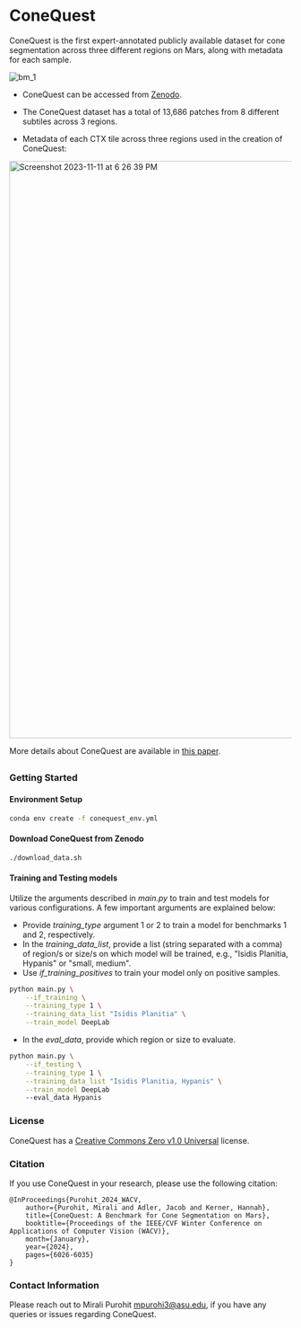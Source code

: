 # ConeQuest
ConeQuest is the first expert-annotated publicly available dataset for cone segmentation across three different regions on Mars, along with metadata for each sample.


![bm_1](https://github.com/kerner-lab/ConeQuest/assets/46327378/e6c37a7e-ae1c-4a1f-956f-cc25ea984f30)

- ConeQuest can be accessed from [Zenodo](https://zenodo.org/records/10077410).

- The ConeQuest dataset has a total of 13,686 patches from 8 different subtiles across 3 regions.

- Metadata of each CTX tile across three regions used in the creation of ConeQuest:

<img width="1028" alt="Screenshot 2023-11-11 at 6 26 39 PM" src="https://github.com/kerner-lab/ConeQuest/assets/46327378/dd1e2f27-39e8-4e0f-b4ad-40b6be3e8338">

More details about ConeQuest are available in [this paper](https://arxiv.org/abs/2311.08657).

##

### Getting Started

#### Environment Setup

```bash
conda env create -f conequest_env.yml
```

#### Download ConeQuest from Zenodo

```bash
./download_data.sh
```

#### Training and Testing models
Utilize the arguments described in _main.py_ to train and test models for various configurations. A few important arguments are explained below:
- Provide _training_type_ argument 1 or 2 to train a model for benchmarks 1 and 2, respectively.
- In the _training_data_list_, provide a list (string separated with a comma) of region/s or size/s on which model will be trained, e.g., "Isidis Planitia, Hypanis" or "small, medium".
- Use _if_training_positives_ to train your model only on positive samples.

```bash
python main.py \
    --if_training \
    --training_type 1 \
    --training_data_list "Isidis Planitia" \
    --train_model DeepLab
```

- In the _eval_data_, provide which region or size to evaluate.
```bash
python main.py \
    --if_testing \
    --training_type 1 \
    --training_data_list "Isidis Planitia, Hypanis" \
    --train_model DeepLab
    --eval_data Hypanis
```

### License
ConeQuest has a [Creative Commons Zero v1.0 Universal](https://github.com/kerner-lab/ConeQuest/blob/main/LICENSE) license.

### Citation

If you use ConeQuest in your research, please use the following citation:

```
@InProceedings{Purohit_2024_WACV,
    author={Purohit, Mirali and Adler, Jacob and Kerner, Hannah},
    title={ConeQuest: A Benchmark for Cone Segmentation on Mars},
    booktitle={Proceedings of the IEEE/CVF Winter Conference on Applications of Computer Vision (WACV)},
    month={January},
    year={2024},
    pages={6026-6035}
}
```
### Contact Information
Please reach out to Mirali Purohit [mpurohi3@asu.edu](mpurohi3@asu.edu), if you have any queries or issues regarding ConeQuest.

